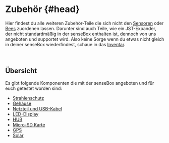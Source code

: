 # Zubehör {#head}

<div class="description">Hier findest du alle weiteren Zubehör-Teile die sich nicht den <a href="../sensoren/README.md">Sensoren</a> oder <a href="../bees/README.md">Bees</a> zuordenen lassen. Darunter sind auch Teile, wie ein JST-Expander, der nicht standardmäßig in der senseBox enthalten ist, dennoch von uns angeboten und supportet wird. Also keine Sorge wenn du etwas nicht gleich in deiner senseBox wiederfindest, schaue in das <a href="../../inventar.md">Inventar</a>. </div>
<div class="line">
    <br>
    <br>
</div>

## Übersicht

Es gibt folgende Komponenten die mit der senseBox angeboten und für euch getestet worden sind:
* [Strahlenschutz](strahlenschutz.md)
* [Gehäuse](gehaeuse.md)
* [Netzteil und USB-Kabel](netzteil-und-usb-kabel.md)
* [LED-Display](led-display.md)
* [HUB](hub.md)
* [Micro-SD Karte](micro-sd-karte.md)
* [GPS](gps.md)
* [Solar](solarzelle.md)
